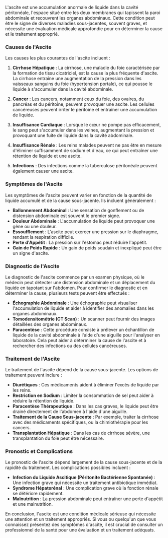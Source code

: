 L'ascite est une accumulation anormale de liquide dans la cavité péritonéale, l'espace situé entre les deux membranes qui tapissent la paroi abdominale et recouvrent les organes abdominaux. Cette condition peut être le signe de diverses maladies sous-jacentes, souvent graves, et nécessite une évaluation médicale approfondie pour en déterminer la cause et le traitement approprié.

### Causes de l'Ascite

Les causes les plus courantes de l'ascite incluent :

1. **Cirrhose Hépatique** : La cirrhose, une maladie du foie caractérisée par la formation de tissu cicatriciel, est la cause la plus fréquente d'ascite. La cirrhose entraîne une augmentation de la pression dans les vaisseaux sanguins du foie (hypertension portale), ce qui pousse le liquide à s'accumuler dans la cavité abdominale.

2. **Cancer** : Les cancers, notamment ceux du foie, des ovaires, du pancréas et du péritoine, peuvent provoquer une ascite. Les cellules cancéreuses peuvent irriter le péritoine et entraîner une accumulation de liquide.

3. **Insuffisance Cardiaque** : Lorsque le cœur ne pompe pas efficacement, le sang peut s'accumuler dans les veines, augmentant la pression et provoquant une fuite de liquide dans la cavité abdominale.

4. **Insuffisance Rénale** : Les reins malades peuvent ne pas être en mesure d'éliminer suffisamment de sodium et d'eau, ce qui peut entraîner une rétention de liquide et une ascite.

5. **Infections** : Des infections comme la tuberculose péritonéale peuvent également causer une ascite.

### Symptômes de l'Ascite

Les symptômes de l'ascite peuvent varier en fonction de la quantité de liquide accumulé et de la cause sous-jacente. Ils incluent généralement :

- **Ballonnement Abdominal** : Une sensation de gonflement ou de distension abdominale est souvent le premier signe.
- **Douleur Abdominale** : L'accumulation de liquide peut provoquer une gêne ou une douleur.
- **Essoufflement** : L'ascite peut exercer une pression sur le diaphragme, rendant la respiration difficile.
- **Perte d'Appétit** : La pression sur l'estomac peut réduire l'appétit.
- **Gain de Poids Rapide** : Un gain de poids soudain et inexpliqué peut être un signe d'ascite.

### Diagnostic de l'Ascite

Le diagnostic de l'ascite commence par un examen physique, où le médecin peut détecter une distension abdominale et un déplacement du liquide en tapotant sur l'abdomen. Pour confirmer le diagnostic et en déterminer la cause, plusieurs tests peuvent être effectués :

- **Échographie Abdominale** : Une échographie peut visualiser l'accumulation de liquide et aider à identifier des anomalies dans les organes abdominaux.
- **Tomodensitométrie (CT Scan)** : Un scanner peut fournir des images détaillées des organes abdominaux.
- **Paracentèse** : Cette procédure consiste à prélever un échantillon de liquide de la cavité abdominale à l'aide d'une aiguille pour l'analyser en laboratoire. Cela peut aider à déterminer la cause de l'ascite et à rechercher des infections ou des cellules cancéreuses.

### Traitement de l'Ascite

Le traitement de l'ascite dépend de la cause sous-jacente. Les options de traitement peuvent inclure :

- **Diurétiques** : Ces médicaments aident à éliminer l'excès de liquide par les reins.
- **Restriction en Sodium** : Limiter la consommation de sel peut aider à réduire la rétention de liquide.
- **Paracentèse Thérapeutique** : Dans les cas graves, le liquide peut être drainé directement de l'abdomen à l'aide d'une aiguille.
- **Traitement de la Cause Sous-jacente** : Par exemple, traiter la cirrhose avec des médicaments spécifiques, ou la chimiothérapie pour les cancers.
- **Transplantation Hépatique** : Dans les cas de cirrhose sévère, une transplantation du foie peut être nécessaire.

### Pronostic et Complications

Le pronostic de l'ascite dépend largement de la cause sous-jacente et de la rapidité du traitement. Les complications possibles incluent :

- **Infection du Liquide Ascitique (Péritonite Bactérienne Spontanée)** : Une infection grave qui nécessite un traitement antibiotique immédiat.
- **Syndrome Hépatorénal** : Une complication grave où la fonction rénale se détériore rapidement.
- **Malnutrition** : La pression abdominale peut entraîner une perte d'appétit et une malnutrition.

En conclusion, l'ascite est une condition médicale sérieuse qui nécessite une attention et un traitement appropriés. Si vous ou quelqu'un que vous connaissez présentez des symptômes d'ascite, il est crucial de consulter un professionnel de la santé pour une évaluation et un traitement adéquats.